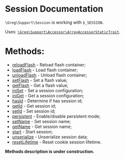# Session Documentation

`\Greg\Support\Session` is working with `$_SESSION`.

Uses: [`\Greg\Support\Accessor\ArrayAccessorStaticTrait`](ArrayAccessorStaticTrait.md).

# Methods:

* [reloadFlash](#reloadflash) - Reload flash container;
* [loadFlash](#loadflash) - Load flash container;
* [unloadFlash](#unloadflash) - Unload flash container;
* [setFlash](#setflash) - Set a flash value;
* [getFlash](#getflash) - Get a flash value;
* [iniSet](#iniset) - Set a session configuration;
* [iniGet](#iniget) - Get a session configuration;
* [hasId](#hasid) - Determine if has session id;
* [getId](#getid) - Get session id;
* [setId](#setid) - Set session id;
* [persistent](#persistent) - Enable/disable persistent mode;
* [setName](#setname) - Set session name;
* [getName](#getname) - Get session name;
* [start](#start) - Start session;
* [unserialize](#unserialize) - Unserialize session data;
* [resetLifetime](#resetlifetime) - Reset cookie session lifetime.

**Methods description is under construction.**
